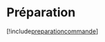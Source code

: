 # Préparation

[!include[preparationcommande](preparation.preparationcommande.autogen.md)]

































































































































